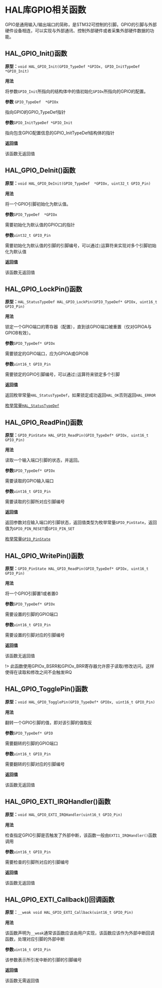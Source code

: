 # HAL库GPIO相关函数

GPIO是通用输入/输出端口的简称，是STM32可控制的引脚。GPIO的引脚与外部硬件设备相连，可以实现与外部通讯、控制外部硬件或者采集外部硬件数据的功能。

## HAL_GPIO_Init()函数

**原型：**`void HAL_GPIO_Init(GPIO_TypeDef *GPIOx, GPIO_InitTypeDef *GPIO_Init)`

**用法**

将参数`GPIO_Init`所指向的结构体中的值初始化`GPIOx`所指向的GPIO的配置。

**参数** `GPIO_TypeDef  *GPIOx`

指向GPIO的GPIO_TypeDef指针

**参数**`GPIO_InitTypeDef *GPIO_Init`

指向包含GPIO配置信息的GPIO_InitTypeDef结构体的指针

**返回值**

该函数无返回值

## HAL_GPIO_DeInit()函数

**原型：**`void HAL_GPIO_DeInit(GPIO_TypeDef  *GPIOx, uint32_t GPIO_Pin)`

**用法**

将一个GPIO引脚初始化为默认值。

**参数**`GPIO_TypeDef  *GPIOx`

需要初始化为默认值的GPIO口的指针

**参数**`uint32_t GPIO_Pin`

需要初始化为默认值的引脚的引脚编号，可以通过`|`运算符来实现对多个引脚初始化为默认值

**返回值**

该函数无返回值

## HAL_GPIO_LockPin()函数

**原型：**`HAL_StatusTypeDef HAL_GPIO_LockPin(GPIO_TypeDef* GPIOx, uint16_t GPIO_Pin)`

**用法**

锁定一个GPIO端口的寄存器（配置），直到该GPIO端口被重置（仅对GPIOA与GPIOB有效）。

**参数**`GPIO_TypeDef* GPIOx`

需要锁定的GPIO端口，应为GPIOA或GPIOB

**参数**`uint16_t GPIO_Pin`

需要锁定的GPIO引脚编号，可以通过`|`运算符来锁定多个引脚

**返回值**

返回枚举常量`HAL_StatusTypeDef`，如果锁定成功返回`HAL_OK`否则返回`HAL_ERROR`

[枚举常量`HAL_StatusTypeDef`](./HAL-Wiki/#/datatype?id=hal_statustypedef)

## HAL_GPIO_ReadPin()函数

**原型：**`GPIO_PinState HAL_GPIO_ReadPin(GPIO_TypeDef* GPIOx, uint16_t GPIO_Pin)`

**用法**

读取一个输入端口引脚的状态，并返回。

**参数**`GPIO_TypeDef* GPIOx`

需要读取的GPIO输入端口

**参数**`uint16_t GPIO_Pin`

需要读取的引脚所对应引脚编号

**返回值**

返回参数对应输入端口的引脚状态，返回值类型为枚举常量`GPIO_PinState`，返回值为`GPIO_PIN_RESET`或`GPIO_PIN_SET`

[枚举常量`GPIO_PinState`](./HAL-Wiki/#/datatype?id=gpio_pinstate)

## HAL_GPIO_WritePin()函数

**原型：**`GPIO_PinState HAL_GPIO_ReadPin(GPIO_TypeDef* GPIOx, uint16_t GPIO_Pin)`

**用法**

将一个GPIO引脚置1或者置0

**参数**`GPIO_TypeDef* GPIOx`

需要设置的引脚的GPIO端口

**参数**`uint16_t GPIO_Pin`

需要设置的引脚对应的引脚编号

**返回值**

该函数无返回值

!> 此函数使用GPIOx_BSRR和GPIOx_BRR寄存器允许原子读取/修改访问。这样使得在读取和修改之间不会触发IRQ

## HAL_GPIO_TogglePin()函数

**原型：**`void HAL_GPIO_TogglePin(GPIO_TypeDef* GPIOx, uint16_t GPIO_Pin)`

**用法**

翻转一个GPIO引脚的值，即对该引脚的值取反

**参数**`GPIO_TypeDef* GPIO`

需要翻转的引脚的GPIO端口

**参数**`uint16_t GPIO_Pin`

需要翻转的引脚对应的引脚编号

**返回值**

该函数无返回值

## HAL_GPIO_EXTI_IRQHandler()函数

**原型：**`void HAL_GPIO_EXTI_IRQHandler(uint16_t GPIO_Pin)`

**用法**

检查指定GPIO引脚是否触发了外部中断，该函数一般由`EXTI1_IRQHandler()`函数调用

**参数**`uint16_t GPIO_Pin`

需要检查的引脚所对应的引脚编号

**返回值**

该函数无返回值

## HAL_GPIO_EXTI_Callback()回调函数

**原型：**`__weak void HAL_GPIO_EXTI_Callback(uint16_t GPIO_Pin)`

**用法**

该函数声明为`__weak`通常该函数应该由用户实现，该函数应该作为外部中断回调函数，处理对应引脚的外部中断

**参数**`uint16_t GPIO_Pin`

该参数表示所引发中断的引脚的引脚编号

**返回值**

该函数无需返回值
